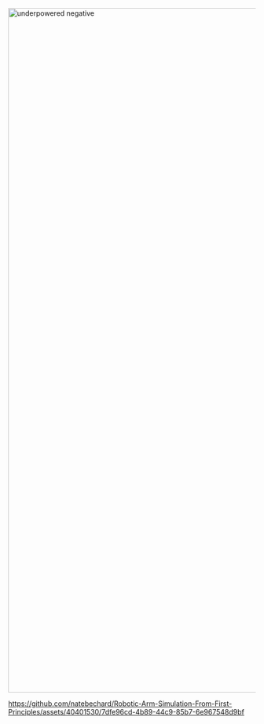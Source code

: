 
<img width="1393" alt="underpowered negative" src="https://github.com/natebechard/Robotic-Arm-Simulation-From-First-Principles/assets/40401530/88804ba3-529a-4750-8698-56a054489581">

https://github.com/natebechard/Robotic-Arm-Simulation-From-First-Principles/assets/40401530/7dfe96cd-4b89-44c9-85b7-6e967548d9bf


